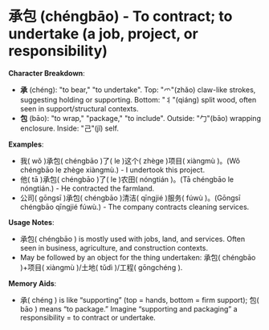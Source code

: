 # **承包 (chéngbāo) - To contract; to undertake (a job, project, or responsibility)**

**Character Breakdown**:  
- **承** (chéng): "to bear," "to undertake". Top: "爫"(zhǎo) claw-like strokes, suggesting holding or supporting. Bottom: "丬"(qiáng) split wood, often seen in support/structural contexts.  
- **包** (bāo): "to wrap," "package," "to include". Outside: "勹"(bāo) wrapping enclosure. Inside: "己"(jǐ) self.

**Examples**:  
- 我( wǒ )承包( chéngbāo )了( le )这个( zhège )项目( xiàngmù )。(Wǒ chéngbāo le zhège xiàngmù.) - I undertook this project.  
- 他( tā )承包( chéngbāo )了( le )农田( nóngtián )。(Tā chéngbāo le nóngtián.) - He contracted the farmland.  
- 公司( gōngsī )承包( chéngbāo )清洁( qīngjié )服务( fúwù )。(Gōngsī chéngbāo qīngjié fúwù.) - The company contracts cleaning services.

**Usage Notes**:  
- 承包( chéngbāo ) is mostly used with jobs, land, and services. Often seen in business, agriculture, and construction contexts.  
- May be followed by an object for the thing undertaken: 承包( chéngbāo )+项目( xiàngmù )/土地( tǔdì )/工程( gōngchéng ).

**Memory Aids**:  
- 承( chéng ) is like “supporting” (top = hands, bottom = firm support); 包( bāo ) means “to package.” Imagine “supporting and packaging” a responsibility = to contract or undertake.